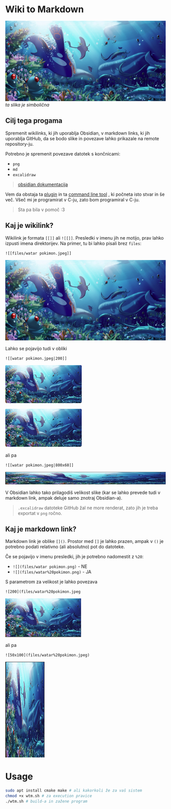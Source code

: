 # Wiki to Markdown

![](files/watar%20pokimon.jpeg)
*ta slika je simbolična*

## Cilj tega progama

Spremenit wikilinks, ki jih uporablja Obsidian, v markdown
links, ki jih uporablja GitHub, da se bodo slike in povezave lahko prikazale na
remote repository-ju.

Potrebno je spremenit povezave datotek s končnicami:

- `png`
- `md`
- `excalidraw`

> [obsidian dokumentacija](https://help.obsidian.md/embeds)

Vem da obstaja ta [plugin](https://github.com/ozntel/obsidian-link-converter) in ta [command line tool](https://github.com/zoni/obsidian-export) , ki počneta isto stvar in še več. Všeč mi je programirat v C-ju, zato bom programiral v C-ju. 

> Sta pa bila v pomoč :3

## Kaj je wikilink?

Wikilink je formata `[[]]` ali `![[]]`. Presledki v imenu jih ne motijo, prav lahko izpusti imena direktorijev. Na primer, tu bi lahko pisali brez `files`:

```
![[files/watar pokimon.jpeg]]
```

![](files/watar%20pokimon.jpeg)

Lahko se pojavijo tudi v obliki 

```
![[watar pokimon.jpeg|200]]
```

![200](files/Pasted%20image%2020250509124812.png)

![](files/Pasted%20image%2020250509124812.png)

ali pa 

```
![[watar pokimon.jpeg|800x60]]
```

![](files/Pasted%20image%2020250508234946.png)

V Obsidian lahko tako prilagodiš velikost slike (kar se lahko prevede tudi v markdown link, ampak deluje samo znotraj Obsidian-a).

> `.excalidraw` datoteke GitHub žal ne more renderat, zato jih je treba
> exportat v `png` ročno.

## Kaj je markdown link?

Markdown link je oblike `[]()`. Prostor med `[]` je lahko
prazen, ampak v `()` je potrebno podati relativno (ali absolutno) pot do datoteke.

Če se pojavijo v imenu presledki, jih je potrebno nadomestit z `%20`:

- `![](files/watar pokimon.png)` - NE
- `![](files/watar%20pokimon.png)` - JA

S parametrom za velikost je lahko povezava

```
![200](files/watar%20pokimon.jpeg
```

![](files/Pasted%20image%2020250508235012.png)

ali pa 

```
![50x100](files/watar%20pokimon.jpeg)
```

![](files/Pasted%20image%2020250508235029.png)

# Usage

```bash
sudo apt install cmake make # ali kakorkoli že za vaš sistem
chmod +x wtm.sh # za execution pravice
./wtm.sh # build-a in zažene program
```